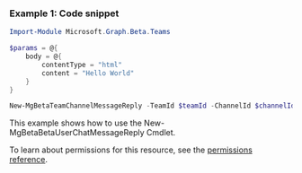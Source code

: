 ### Example 1: Code snippet

```powershellImport-Module Microsoft.Graph.Beta.Teams

$params = @{
	body = @{
		contentType = "html"
		content = "Hello World"
	}
}

New-MgBetaTeamChannelMessageReply -TeamId $teamId -ChannelId $channelId -ChatMessageId $chatMessageId -BodyParameter $params
```
This example shows how to use the New-MgBetaBetaUserChatMessageReply Cmdlet.
To learn about permissions for this resource, see the [permissions reference](/graph/permissions-reference).

